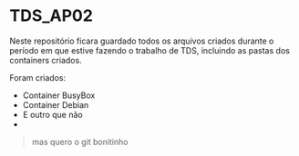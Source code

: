 # TDS_AP02
Neste repositório ficara guardado todos os arquivos criados durante o período em que estive fazendo o trabalho de TDS, incluindo as pastas dos containers criados.

Foram criados:
* Container BusyBox
* Container Debian
* E outro que não
* 
> mas quero o git bonitinho
